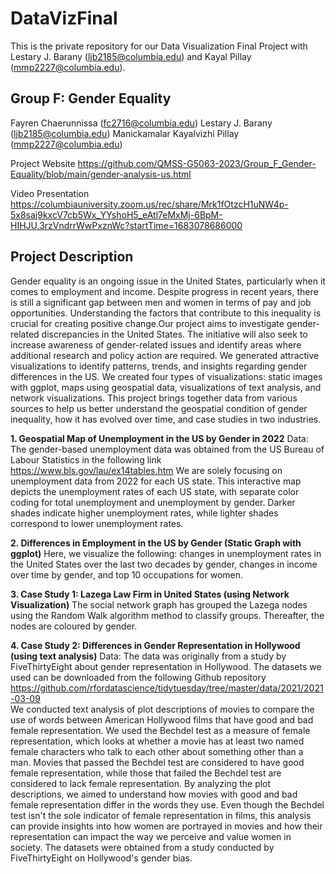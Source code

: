 # DataVizFinal
This is the private repository for our Data Visualization Final Project with Lestary J. Barany (ljb2185@columbia.edu) and Kayal Pillay (mmp2227@columbia.edu).

## Group F: Gender Equality
Fayren Chaerunnissa (fc2716@columbia.edu)
Lestary J. Barany (ljb2185@columbia.edu)
Manickamalar Kayalvizhi Pillay (mmp2227@columbia.edu)

Project Website https://github.com/QMSS-G5063-2023/Group_F_Gender-Equality/blob/main/gender-analysis-us.html

Video Presentation https://columbiauniversity.zoom.us/rec/share/Mrk1fOtzcH1uNW4p-5x8saj9kxcV7cb5Wx_YYshoH5_eAtl7eMxMj-6BpM-HIHJU.3rzVndrrWwPxznWc?startTime=1683078686000

## Project Description
Gender equality is an ongoing issue in the United States, particularly when it comes to employment and income. Despite progress in recent years, there is still a significant gap between men and women in terms of pay and job opportunities. Understanding the factors that contribute to this inequality is crucial for creating positive change.Our project aims to investigate gender-related discrepancies in the United States. The initiative will also seek to increase awareness of gender-related issues and identify areas where additional research and policy action are required. We generated attractive visualizations to identify patterns, trends, and insights regarding gender differences in the US.  We created four types of visualizations: static images with ggplot, maps using geospatial data, visualizations of text analysis, and network visualizations. This project brings together data from various sources to help us better understand the geospatial condition of gender inequality, how it has evolved over time, and case studies in two industries.

**1. Geospatial Map of Unemployment in the US by Gender in 2022**
Data: The gender-based unemployment data was obtained from the US Bureau of Labour Statistics in the following link https://www.bls.gov/lau/ex14tables.htm 
We are solely focusing on unemployment data from 2022 for each US state. This interactive map depicts the unemployment rates of each US state, with separate color coding for total unemployment and unemployment by gender. Darker shades indicate higher unemployment rates, while lighter shades correspond to lower unemployment rates.

**2. Differences in Employment in the US by Gender (Static Graph with ggplot)**
Here, we visualize the following: changes in unemployment rates in the United States over the last two decades by gender, changes in income over time by gender, and top 10 occupations for women.
 
**3. Case Study 1: Lazega Law Firm in United States (using Network Visualization)**
The social network graph has grouped the Lazega nodes using the Random Walk algorithm method to classify groups. Thereafter, the nodes are coloured by gender.

**4. Case Study 2: Differences in Gender Representation in Hollywood (using text analysis)**
Data: The data was originally from a study by FiveThirtyEight about gender representation in Hollywood. The datasets we used can be downloaded from the following Github repository https://github.com/rfordatascience/tidytuesday/tree/master/data/2021/2021-03-09  
We conducted text analysis of plot descriptions of movies to compare the use of words between American Hollywood films that have good and bad female representation. We used the Bechdel test as a measure of female representation, which looks at whether a movie has at least two named female characters who talk to each other about something other than a man. Movies that passed the Bechdel test are considered to have good female representation, while those that failed the Bechdel test are considered to lack female representation. By analyzing the plot descriptions, we aimed to understand how movies with good and bad female representation differ in the words they use. Even though the Bechdel test isn't the sole indicator of female representation in films, this analysis can provide insights into how women are portrayed in movies and how their representation can impact the way we perceive and value women in society. The datasets were obtained from a study conducted by FiveThirtyEight on Hollywood's gender bias. 


